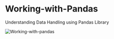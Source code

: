 # Working-with-Pandas
Understanding Data Handling using Pandas Library


![Working-with-pandas](https://github.com/Archita-Shankar/Working-with-Pandas/assets/121395581/3060b4a9-5495-489a-acdb-b73ab9db75eb)
